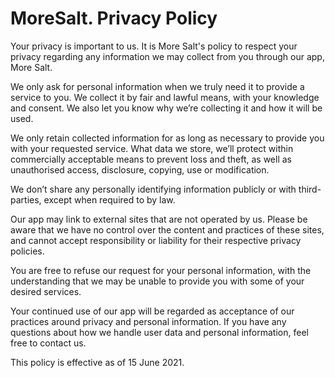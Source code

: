 # MoreSalt. Privacy Policy

Your privacy is important to us. It is More Salt's policy to respect your privacy regarding any information we may collect from you through our app, More Salt.  

We only ask for personal information when we truly need it to provide a service to you. We collect it by fair and lawful means, with your knowledge and consent. We also let you know why we’re collecting it and how it will be used.  

We only retain collected information for as long as necessary to provide you with your requested service. What data we store, we’ll protect within commercially acceptable means to prevent loss and theft, as well as unauthorised access, disclosure, copying, use or modification.  

We don’t share any personally identifying information publicly or with third-parties, except when required to by law.  

Our app may link to external sites that are not operated by us. Please be aware that we have no control over the content and practices of these sites, and cannot accept responsibility or liability for their respective privacy policies.  

You are free to refuse our request for your personal information, with the understanding that we may be unable to provide you with some of your desired services.  

Your continued use of our app will be regarded as acceptance of our practices around privacy and personal information. If you have any questions about how we handle user data and personal information, feel free to contact us.  

This policy is effective as of 15 June 2021.
